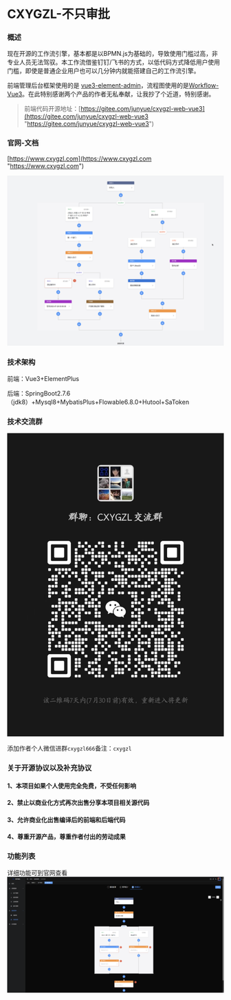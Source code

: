 # CXYGZL-不只审批
### 概述
现在开源的工作流引擎，基本都是以BPMN.js为基础的，导致使用门槛过高，非专业人员无法驾驭。本工作流借鉴钉钉/飞书的方式，以低代码方式降低用户使用门槛，即使是普通企业用户也可以几分钟内就能搭建自己的工作流引擎。


前端管理后台框架使用的是 [vue3-element-admin](https://gitee.com/youlaiorg/vue3-element-admin "vue3-element-admin")，流程图使用的是[Workflow-Vue3](https://github.com/StavinLi/Workflow-Vue3 "Workflow-Vue3")。在此特别感谢两个产品的作者无私奉献，让我抄了个近道，特别感谢。

> 前端代码开源地址：[https://gitee.com/junyue/cxygzl-web-vue3](https://gitee.com/junyue/cxygzl-web-vue3 "https://gitee.com/junyue/cxygzl-web-vue3")

### 官网-文档

[https://www.cxygzl.com](https://www.cxygzl.com "https://www.cxygzl.com")

![msedge_mNNAqkgNd9.png](imgs/msedge_mNNAqkgNd9.png)


### 技术架构
前端：Vue3+ElementPlus

后端：SpringBoot2.7.6（jdk8）+Mysql8+MybatisPlus+Flowable6.8.0+Hutool+SaToken

### 技术交流群
![c8b39f7a3379faa9f5db16890a1bf93.jpg](imgs/c8b39f7a3379faa9f5db16890a1bf93.jpg)

添加作者个人微信进群`cxygzl666`备注：`cxygzl`

### 关于开源协议以及补充协议

#### 1、本项目如果个人使用完全免费，不受任何影响
#### 2、禁止以商业化方式再次出售分享本项目相关源代码
#### 3、允许商业化出售编译后的前端和后端代码
#### 4、尊重开源产品，尊重作者付出的劳动成果



### 功能列表
详细功能可到官网查看
![微信图片_20230625223855.png](imgs/微信图片_20230625223855.png)
